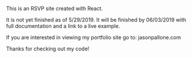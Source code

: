 
This is an RSVP site created with React.

It is not yet finished as of 5/29/2019. It will be finished by 06/03/2019 with full documentation and a link to a live example.

If you are interested in viewing my portfolio site go to: jasonpallone.com

Thanks for checking out my code!
